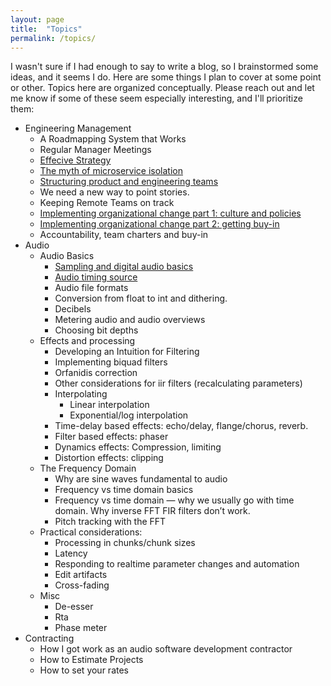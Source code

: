 ```yaml
---
layout: page
title:  "Topics"
permalink: /topics/
---
```


I wasn't sure if I had enough to say to write a blog, so I brainstormed some ideas, and it seems I do. Here are some things I plan to cover at some point or other. Topics here are organized conceptually. Please reach out and let me know if some of these seem especially interesting, and I'll prioritize them:

* Engineering Management
	* A Roadmapping System that Works
	* Regular Manager Meetings
	* [Effecive Strategy](/management/2024/11/15/effective-strategy.html)
	* [The myth of microservice isolation](/management/2024/11/01/myth-of-micrservice-isolation.html)
	* [Structuring product and engineering teams](/management/2024/10/23/structuring-product-engineering-teams.html)
	* We need a new way to point stories.
	* Keeping Remote Teams on track
	* [Implementing organizational change part 1: culture and policies](/management/2024/11/06/Implementing-organizational-change-part-1-culture-and-policies.html)
	* [Implementing organizational change part 2: getting buy-in](/management/2024/11/06/Implementing-organizational-change-part-2-getting-buy-in.html)
	* Accountability, team charters and buy-in
* Audio
	* Audio Basics
		* [Sampling and digital audio basics](/audio/2024/10/23/digital-audio-basics-sampling-analog-and-digital-conversion.html)
		* [Audio timing source](/audio/2024/10/23/audio-clocking-and-audio-video-synchronization.html)
		* Audio file formats
		* Conversion from float to int and dithering.
		* Decibels
		* Metering audio and audio overviews
		* Choosing bit depths
	* Effects and processing
		* Developing an Intuition for Filtering
		* Implementing biquad filters
		* Orfanidis correction
		* Other considerations for iir filters (recalculating parameters)
		* Interpolating
			* Linear interpolation
			* Exponential/log interpolation
		* Time-delay based effects: echo/delay, flange/chorus, reverb.
		* Filter based effects: phaser
		* Dynamics effects: Compression, limiting
		* Distortion effects: clipping
	* The Frequency Domain
		* Why are sine waves fundamental to audio
		* Frequency vs time domain basics
		* Frequency vs time domain — why we usually go with time domain. Why inverse FFT FIR filters don’t work.
		* Pitch tracking with the FFT
	* Practical considerations:
		* Processing in chunks/chunk sizes
		* Latency
		* Responding to realtime parameter changes and automation
		* Edit artifacts
		* Cross-fading
	* Misc
		* De-esser
		* Rta
		* Phase meter
* Contracting
	* How I got work as an audio software development contractor
	* How to Estimate Projects
	* How to set your rates
